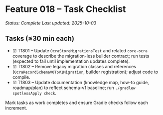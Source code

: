 # Feature 018 – Task Checklist

_Status: Complete_
_Last updated: 2025-10-03_

## Tasks (≤30 min each)
- ☑ T1801 – Update `OcraStoreMigrationsTest` and related `core-ocra` coverage to describe the migration-less builder contract; run tests (expected to fail until implementation updates complete).
- ☑ T1802 – Remove legacy migration classes and references (`OcraRecordSchemaV0ToV1Migration`, builder registration); adjust code to compile.
- ☑ T1803 – Update documentation (knowledge map, how-to guide, roadmap/plan) to reflect schema-v1 baseline; run `./gradlew spotlessApply check`.

Mark tasks as work completes and ensure Gradle checks follow each increment.
